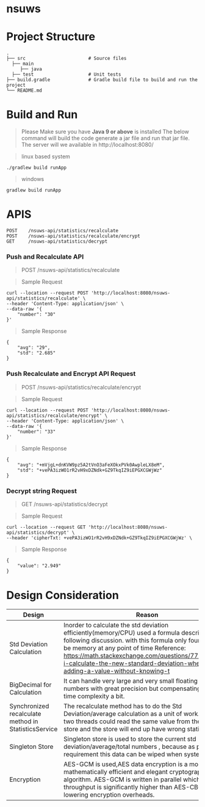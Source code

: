 # nsuws
Project Structure
============================
    .
    ├── src                       # Source files
      ├── main                    
         ├── java
      ├── test                    # Unit tests
    ├── build.gradle              # Gradle build file to build and run the project
    └── README.md
    
Build and Run
============================
> Please Make sure you have __Java 9 or above__ is installed
> The below command will build the code generate a jar file and run that jar file. 
> The server will we available in http://localhost:8080/

> linux based system
```
./gradlew build runApp
```
> windows
``` 
gradlew build runApp
```

APIS
============================
    POST    /nsuws-api/statistics/recalculate
    POST    /nsuws-api/statistics/recalculate/encrypt
    GET     /nsuws-api/statistics/decrypt 
### Push and Recalculate API 
> POST /nsuws-api/statistics/recalculate
 
> Sample Request
```
curl --location --request POST 'http://localhost:8080/nsuws-api/statistics/recalculate' \
--header 'Content-Type: application/json' \
--data-raw '{
    "number": "30"
}'
```
> Sample Response 
```
{
    "avg": "29",
    "std": "2.685"
}
```

### Push Recalculate and Encrypt API Request
> POST    /nsuws-api/statistics/recalculate/encrypt

> Sample Request
```
curl --location --request POST 'http://localhost:8080/nsuws-api/statistics/recalculate/encrypt' \
--header 'Content-Type: application/json' \
--data-raw '{
    "number": "33"
}'
```
> Sample Response
```
{
    "avg": "+mVjgL+dnKVW9pz5A2tVnO3aFeXOkxPVk0AwpleLX8eM",
    "std": "+vePA3izWO1rR2vH9xDZNdk+GZ9TkqIZ9iEPGXCGWjWz"
}
```

### Decrypt string Request
> GET     /nsuws-api/statistics/decrypt 

> Sample Request
```
curl --location --request GET 'http://localhost:8080/nsuws-api/statistics/decrypt' \
--header 'cipherTxt: +vePA3izWO1rR2vH9xDZNdk+GZ9TkqIZ9iEPGXCGWjWz' \
```
> Sample Response
```
{
    "value": "2.949"
}
```


Design Consideration
============================
Design  | Reason
------------- | -------------
Std Deviation Calculation | Inorder to calculate the std deviation efficiently(memory/CPU) used a formula described in the following discussion. with this formula only four value will be memory at any point of time Reference:  https://math.stackexchange.com/questions/775391/can-i-calculate-the-new-standard-deviation-when-adding-a-value-without-knowing-t   
BigDecimal for Calculation | It can handle very large and very small floating point numbers with great precision but compensating with the time complexity a bit.
Synchronized recalculate method in StatisticsService  | The recalculate method has to do the Std Deviation/average calculation as a unit of work. otherwise two threads could read the same value from the data store and the store will end up have wrong statistics data
Singleton Store | Singleton store is used to store the current std deviation/average/total numbers , because as per the requirement this data can be wiped when system restarts.
Encryption | AES-GCM is used,AES data encryption is a more mathematically efficient and elegant cryptographic algorithm. AES-GCM is written in parallel which means throughput is significantly higher than AES-CBC by lowering encryption overheads.
   
   